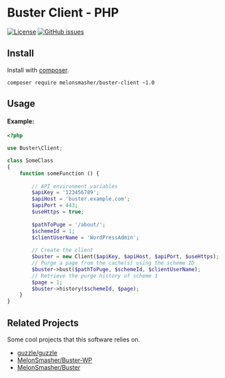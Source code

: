 # Buster Client - PHP

[![License](https://img.shields.io/badge/license-MIT-blue.svg)](https://raw.githubusercontent.com/MelonSmasher/Buster-Client/master/LICENSE)
[![GitHub issues](https://img.shields.io/github/issues/MelonSmasher/Buster-Client.svg)](https://github.com/MelonSmasher/Buster-Client/issues)

## Install

Install with [composer](https://packagist.org/packages/open-resource-manager/client-php).

```shell
composer require melonsmasher/buster-client ~1.0
```

## Usage

#### Example:

```php
<?php

use Buster\Client;

class SomeClass
{
    function someFunction () {
    
        // API environment variables
        $apiKey = '123456789';
        $apiHost = 'buster.example.com';
        $apiPort = 443;
        $useHttps = true;
        
        $pathToPuge = '/about/';
        $schemeId = 1;
        $clientUserName = 'WordPressAdmin';
        
        // Create the client
        $buster = new Client($apiKey, $apiHost, $apiPort, $useHttps);
        // Purge a page from the cache(s) using the scheme ID
        $buster->bust($pathToPuge, $schemeId, $clientUserName);
        // Retrieve the purge history of scheme 1
        $page = 1;
        $buster->history($schemeId, $page);
    }
}
```

## Related Projects

Some cool projects that this software relies on.

* [guzzle/guzzle](https://github.com/guzzle/guzzle)
* [MelonSmasher/Buster-WP](https://github.com/MelonSmasher/Buster-WP)
* [MelonSmasher/Buster](https://github.com/MelonSmasher/Buster)